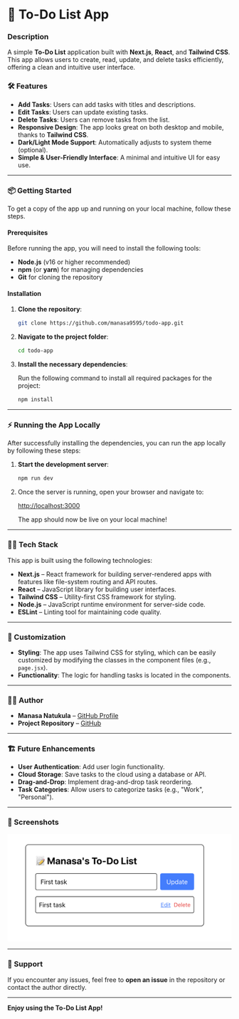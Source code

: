 
# 🚀 To-Do List App

### Description

A simple **To-Do List** application built with **Next.js**, **React**, and **Tailwind CSS**. This app allows users to create, read, update, and delete tasks efficiently, offering a clean and intuitive user interface.

### 🛠️ Features

- **Add Tasks**: Users can add tasks with titles and descriptions.
- **Edit Tasks**: Users can update existing tasks.
- **Delete Tasks**: Users can remove tasks from the list.
- **Responsive Design**: The app looks great on both desktop and mobile, thanks to **Tailwind CSS**.
- **Dark/Light Mode Support**: Automatically adjusts to system theme (optional).
- **Simple & User-Friendly Interface**: A minimal and intuitive UI for easy use.

---

### 📦 Getting Started

To get a copy of the app up and running on your local machine, follow these steps.

#### Prerequisites

Before running the app, you will need to install the following tools:

- **Node.js** (v16 or higher recommended)
- **npm** (or **yarn**) for managing dependencies
- **Git** for cloning the repository

#### Installation

1. **Clone the repository**:

   ```bash
   git clone https://github.com/manasa9595/todo-app.git
   ```

2. **Navigate to the project folder**:

   ```bash
   cd todo-app
   ```

3. **Install the necessary dependencies**:

   Run the following command to install all required packages for the project:

   ```bash
   npm install
   ```

---

### ⚡ Running the App Locally

After successfully installing the dependencies, you can run the app locally by following these steps:

1. **Start the development server**:

   ```bash
   npm run dev
   ```

2. Once the server is running, open your browser and navigate to:

   [http://localhost:3000](http://localhost:3000)

   The app should now be live on your local machine!

---

### 🧑‍💻 Tech Stack

This app is built using the following technologies:

- **Next.js** – React framework for building server-rendered apps with features like file-system routing and API routes.
- **React** – JavaScript library for building user interfaces.
- **Tailwind CSS** – Utility-first CSS framework for styling.
- **Node.js** – JavaScript runtime environment for server-side code.
- **ESLint** – Linting tool for maintaining code quality.

---

### 🎨 Customization

- **Styling**: The app uses Tailwind CSS for styling, which can be easily customized by modifying the classes in the component files (e.g., `page.jsx`).
- **Functionality**: The logic for handling tasks is located in the components.

---

### 👨‍💻 Author

- **Manasa Natukula** – [GitHub Profile](https://github.com/manasa9595)
- **Project Repository** – [GitHub](https://github.com/manasa9595/todo-app)

---

### 🏗️ Future Enhancements

- **User Authentication**: Add user login functionality.
- **Cloud Storage**: Save tasks to the cloud using a database or API.
- **Drag-and-Drop**: Implement drag-and-drop task reordering.
- **Task Categories**: Allow users to categorize tasks (e.g., "Work", "Personal").

---

### 📸 Screenshots

![Screenshot 1](./screenshots/screenshot1.png)

---

### 💬 Support

If you encounter any issues, feel free to **open an issue** in the repository or contact the author directly.

---

**Enjoy using the To-Do List App!**
